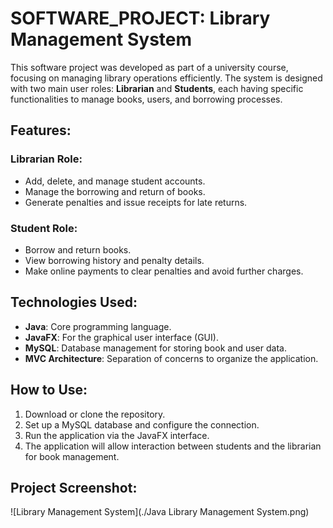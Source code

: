 # SOFTWARE_PROJECT: Library Management System

This software project was developed as part of a university course, focusing on managing library operations efficiently. The system is designed with two main user roles: **Librarian** and **Students**, each having specific functionalities to manage books, users, and borrowing processes.

## **Features:**

### **Librarian Role:**
- Add, delete, and manage student accounts.
- Manage the borrowing and return of books.
- Generate penalties and issue receipts for late returns.

### **Student Role:**
- Borrow and return books.
- View borrowing history and penalty details.
- Make online payments to clear penalties and avoid further charges.

## **Technologies Used:**
- **Java**: Core programming language.
- **JavaFX**: For the graphical user interface (GUI).
- **MySQL**: Database management for storing book and user data.
- **MVC Architecture**: Separation of concerns to organize the application.

## **How to Use:**
1. Download or clone the repository.
2. Set up a MySQL database and configure the connection.
3. Run the application via the JavaFX interface.
4. The application will allow interaction between students and the librarian for book management.

## **Project Screenshot:**
![Library Management System](./Java Library Management System.png)

